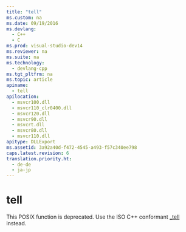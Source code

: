 ```yaml
---
title: "tell"
ms.custom: na
ms.date: 09/19/2016
ms.devlang: 
  - C++
  - C
ms.prod: visual-studio-dev14
ms.reviewer: na
ms.suite: na
ms.technology: 
  - devlang-cpp
ms.tgt_pltfrm: na
ms.topic: article
apiname: 
  - tell
apilocation: 
  - msvcr100.dll
  - msvcr110_clr0400.dll
  - msvcr120.dll
  - msvcr90.dll
  - msvcrt.dll
  - msvcr80.dll
  - msvcr110.dll
apitype: DLLExport
ms.assetid: 3a92a40d-f472-4545-a493-f57c340ee798
caps.latest.revision: 6
translation.priority.ht: 
  - de-de
  - ja-jp
---
```

# tell
This POSIX function is deprecated. Use the ISO C++ conformant [_tell](../vs140/_tell--_telli64.md) instead.